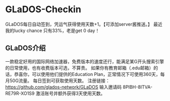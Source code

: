 # GLaDOS-Checkin
GLaDOS每日自动签到，凭运气获得使用天数+1。【可添加server酱推送。】
最近我的lucky chance 只有33%，老是get 0 day！
## GLaDOS介绍
一款稳定好用的国际网络加速器，免费版本的速度还行，能满足某G开头搜索引擎的日常使用，也有收费版本可选，不算贵。
如果你有教育邮箱（.edu邮箱）的话，恭喜你，可以使用他们提供的Education Plan，正常情况下可使用360天，每月50G流量。
每日签到可获取使用天数。
注册链接：https://github.com/glados-network/GLaDOS
输入邀请码 8PIBH-8ITVA-RE79R-XO1S9 激活账号并额外获得3天使用天数。

